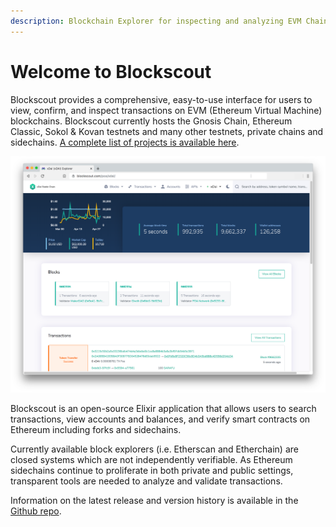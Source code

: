```yaml
---
description: Blockchain Explorer for inspecting and analyzing EVM Chains.
---
```


# Welcome to Blockscout

Blockscout provides a comprehensive, easy-to-use interface for users to view, confirm, and inspect transactions on EVM (Ethereum Virtual Machine) blockchains. Blockscout currently hosts the Gnosis Chain, Ethereum Classic, Sokol & Kovan testnets and many other testnets, private chains and sidechains. [A complete list of projects is available here](about/projects/supported-projects.md).

![xDai Chain BlockScout Instance](.gitbook/assets/xdai-blockscout.png)

Blockscout is an open-source Elixir application that allows users to search transactions, view accounts and balances, and verify smart contracts on Ethereum including forks and sidechains.

Currently available block explorers (i.e. Etherscan and Etherchain) are closed systems which are not independently verifiable. As Ethereum sidechains continue to proliferate in both private and public settings, transparent tools are needed to analyze and validate transactions.

Information on the latest release and version history is available in the [Github repo](https://github.com/blockscout/blockscout/releases).
